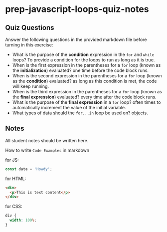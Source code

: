 # prep-javascript-loops-quiz-notes

## Quiz Questions

Answer the following questions in the provided markdown file before turning in this exercise:

- What is the purpose of the **condition** expression in the `for` and `while` loops?
To provide a condition for the loops to run as long as it is true.
- When is the first expression in the parentheses for a `for` loop (known as the **initialization**) evaluated?
one time before the code block runs.
- When is the second expression in the parentheses for a `for` loop (known as the **condition**) evaluated?
as long as this condition is met, the code will keep running.
- When is the third expression in the parentheses for a `for` loop (known as the **final expression**) evaluated?
every time after the code block runs.
- What is the purpose of the **final expression** in a `for` loop?
often times to automatically increment the value of the initial variable.
- What types of data should the `for...in` loop be used on?
objects.
## Notes

All student notes should be written here.

How to write `Code Examples` in markdown

for JS:

```javascript
const data = 'Howdy';
```

for HTML:

```html
<div>
  <p>This is text content</p>
</div>
```

for CSS:

```css
div {
  width: 100%;
}
```
